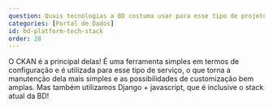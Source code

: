 ```yaml
---
question: Quais tecnologias a BD costuma usar para esse tipo de projeto? 
categories: [Portal de Dados]
id: bd-platform-tech-stack
order: 28
---
```


O CKAN é a principal delas! É uma ferramenta simples em termos de configuração e é utilizada para esse tipo de serviço, o que torna a manutenção dela mais simples e as possibilidades de customização bem amplas. Mas também utilizamos Django + javascript, que é inclusive o stack atual da BD!